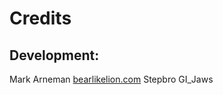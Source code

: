 # Credits

## Development:
Mark Arneman [bearlikelion.com](https://bearlikelion.com)
Stepbro
GI_Jaws
